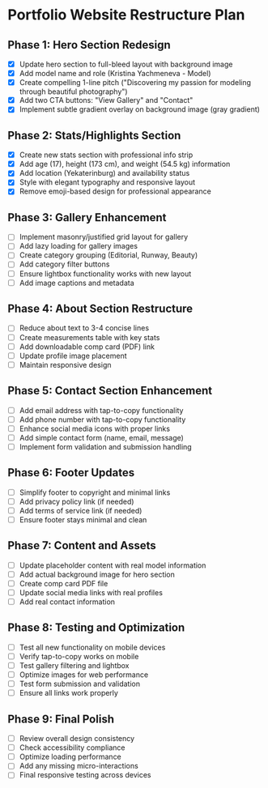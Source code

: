 # Portfolio Website Restructure Plan

## Phase 1: Hero Section Redesign
- [x] Update hero section to full-bleed layout with background image
- [x] Add model name and role (Kristina Yachmeneva - Model)
- [x] Create compelling 1-line pitch ("Discovering my passion for modeling through beautiful photography")
- [x] Add two CTA buttons: "View Gallery" and "Contact"
- [x] Implement subtle gradient overlay on background image (gray gradient)

## Phase 2: Stats/Highlights Section
- [x] Create new stats section with professional info strip
- [x] Add age (17), height (173 cm), and weight (54.5 kg) information
- [x] Add location (Yekaterinburg) and availability status
- [x] Style with elegant typography and responsive layout
- [x] Remove emoji-based design for professional appearance

## Phase 3: Gallery Enhancement
- [ ] Implement masonry/justified grid layout for gallery
- [ ] Add lazy loading for gallery images
- [ ] Create category grouping (Editorial, Runway, Beauty)
- [ ] Add category filter buttons
- [ ] Ensure lightbox functionality works with new layout
- [ ] Add image captions and metadata

## Phase 4: About Section Restructure
- [ ] Reduce about text to 3-4 concise lines
- [ ] Create measurements table with key stats
- [ ] Add downloadable comp card (PDF) link
- [ ] Update profile image placement
- [ ] Maintain responsive design

## Phase 5: Contact Section Enhancement
- [ ] Add email address with tap-to-copy functionality
- [ ] Add phone number with tap-to-copy functionality
- [ ] Enhance social media icons with proper links
- [ ] Add simple contact form (name, email, message)
- [ ] Implement form validation and submission handling

## Phase 6: Footer Updates
- [ ] Simplify footer to copyright and minimal links
- [ ] Add privacy policy link (if needed)
- [ ] Add terms of service link (if needed)
- [ ] Ensure footer stays minimal and clean

## Phase 7: Content and Assets
- [ ] Update placeholder content with real model information
- [ ] Add actual background image for hero section
- [ ] Create comp card PDF file
- [ ] Update social media links with real profiles
- [ ] Add real contact information

## Phase 8: Testing and Optimization
- [ ] Test all new functionality on mobile devices
- [ ] Verify tap-to-copy works on mobile
- [ ] Test gallery filtering and lightbox
- [ ] Optimize images for web performance
- [ ] Test form submission and validation
- [ ] Ensure all links work properly

## Phase 9: Final Polish
- [ ] Review overall design consistency
- [ ] Check accessibility compliance
- [ ] Optimize loading performance
- [ ] Add any missing micro-interactions
- [ ] Final responsive testing across devices